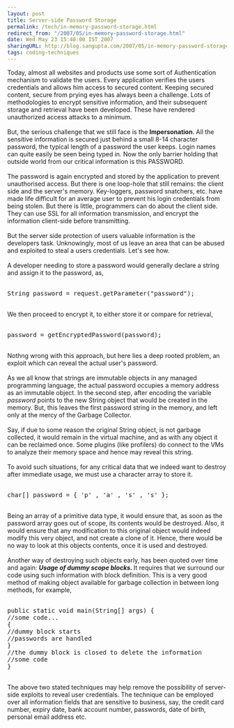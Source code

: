 ```yaml
---
layout: post
title: Server-side Password Storage
permalink: /tech/in-memory-password-storage.html
redirect_from: "/2007/05/in-memory-password-storage.html"
date: Wed May 23 15:40:00 IST 2007
sharingURL: http://blog.sangupta.com/2007/05/in-memory-password-storage.html
tags: coding-techniques
---
```


Today, almost all websites and products use some sort of Authentication mechanism to validate the users. Every application verifies the users credentials and allows him access to secured content. Keeping secured content, secure from prying eyes has always been a challenge. Lots of methodologies to encrypt sensitive information, and their subsequent storage and retrieval have been developed. These have rendered unauthorized access attacks to a minimum.
<br>
<br>But, the serious challenge that we still face is the 
<span style="font-weight: bold;">Impersonation</span>. All the sensitive information is secured just behind a small 8-14 character password, the typical length of a password the user keeps. Login names can quite easily be seen being typed in. Now the only barrier holding that outside world from our critical information is this PASSWORD.
<br>
<br>The password is again encrypted and stored by the application to prevent unauthorised access. But there is one loop-hole that still remains: the client side and the server's memory. Key-loggers, password snatchers, etc. have made life difficult for an average user to prevent his login credentials from being stolen. But there is little, programmers can do about the client side. They can use SSL for all information transmission, and encrypt the information client-side before transmitting.
<br>
<br>But the server side protection of users valuable information is the developers task. Unknowingly, most of us leave an area that can be abused and exploited to steal a users credentials. Let's see how.
<br>
<br>A developer needing to store a password would generally declare a string and assign it to the password, as,
<br>
<br>
<pre class="brush: java">String password = request.getParameter("password");</pre>
<br>We then proceed to encrypt it, to either store it or compare for retrieval,
<br>
<br>
<pre class="brush: java">password = getEncryptedPassword(password);</pre>
<br>Nothng wrong with this approach, but here lies a deep rooted problem, an exploit which can reveal the actual user's password.
<br>
<br>As we all know that strings are immutable objects in any managed programming language, the actual password occupies a memory address as an immutable object. In the second step, after encoding the variable 
<span style="font-style: italic;">password </span>points to the new String object that would be created in the memory. But, this leaves the first password string in the memory, and left only at the mercy of the Garbage Collector.
<br>
<br>Say, if due to some reason the original String object, is not garbage collected, it would remain in the virtual machine, and as with any object it can be reclaimed once. Some plugins (like profilers) do connect to the VMs to analyze their memory space and hence may reveal this string.
<br>
<br>To avoid such situations, for any critical data that we indeed want to destroy after immediate usage, we must use a character array to store it.
<br>
<br>
<pre class="brush: java">char[] password = { 'p' , 'a' , 's' , 's' };</pre>
<br>Being an array of a primitive data type, it would ensure that, as soon as the password array goes out of scope, its contents would be destroyed. Also, it would ensure that any modification to this original object would indeed modify this very object, and not create a clone of it. Hence, there would be no way to look at this objects contents, once it is used and destroyed.
<br>
<br>Another way of destroying such objects early, has been quoted over time and again: 
<span style="font-weight: bold; font-style: italic;">Usage of dummy scope blocks. </span>It requires that we surround our code using such information with block definition. This is a very good method of making object available for garbage collection in between long methods, for example,
<br>
<br>
<pre class="brush: java">public static void main(String[] args) {<br>//some code...<br>{<br>//dummy block starts<br>//passwords are handled<br>}<br>//the dummy block is closed to delete the information<br>//some code<br>}</pre>
<br>The above two stated techniques may help remove the possibility of server-side exploits to reveal user credentials. The technique can be employed over all information fields that are sensitive to business, say, the credit card number, expiry date, bank account number, passwords, date of birth, personal email address etc.
